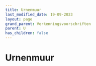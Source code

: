 ```yaml
---
title: Urnenmuur
last_modified_date: 19-09-2023
layout: page
grand_parent: Verkenningsvoorschriften
parent: U
has_children: false
---
```


Urnenmuur
=========

